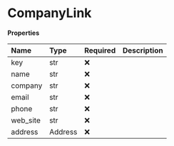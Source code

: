 # CompanyLink

**Properties**

| Name     | Type    | Required | Description |
| :------- | :------ | :------- | :---------- |
| key      | str     | ❌       |             |
| name     | str     | ❌       |             |
| company  | str     | ❌       |             |
| email    | str     | ❌       |             |
| phone    | str     | ❌       |             |
| web_site | str     | ❌       |             |
| address  | Address | ❌       |             |

<!-- This file was generated by liblab | https://liblab.com/ -->
